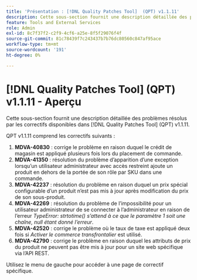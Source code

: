 ```yaml
---
title: 'Présentation : [!DNL Quality Patches Tool]  (QPT) v1.1.11'
description: Cette sous-section fournit une description détaillée des problèmes résolus par les correctifs disponibles dans [!DNL Quality Patches Tool] (QPT) v1.1.11.
feature: Tools and External Services
role: Admin
exl-id: 8c7f37f2-c2f9-4cf6-a25e-8f5f29076f4f
source-git-commit: 81c78439f7c243437b7b76dc80560c847af95ace
workflow-type: tm+mt
source-wordcount: '191'
ht-degree: 0%

---
```


# [!DNL Quality Patches Tool] (QPT) v1.1.11 - Aperçu

Cette sous-section fournit une description détaillée des problèmes résolus par les correctifs disponibles dans [!DNL Quality Patches Tool] (QPT) v1.1.11.

QPT v1.1.11 comprend les correctifs suivants :

1. **MDVA-40830** : corrige le problème en raison duquel le crédit de magasin est appliqué plusieurs fois lors du placement de commande.
1. **MDVA-41350** : résolution du problème d’apparition d’une exception lorsqu’un utilisateur administrateur avec accès restreint ajoute un produit en dehors de la portée de son rôle par SKU dans une commande.
1. **MDVA-42237** : résolution du problème en raison duquel un prix spécial configurable d’un produit n’est pas mis à jour après modification du prix de son sous-produit.
1. **MDVA-42269** : résolution du problème de l’impossibilité pour un utilisateur administrateur de se connecter à l’administrateur en raison de l’erreur *TypeError: strtotime() s’attend à ce que le paramètre 1 soit une chaîne, null étant donné l’erreur*.
1. **MDVA-42520** : corrige le problème où le taux de taxe est appliqué deux fois si *Activer le commerce transfrontalier* est utilisé.
1. **MDVA-42790** : corrige le problème en raison duquel les attributs de prix du produit ne peuvent pas être mis à jour pour un site web spécifique via l’API REST.

Utilisez le menu de gauche pour accéder à une page de correctif spécifique.
